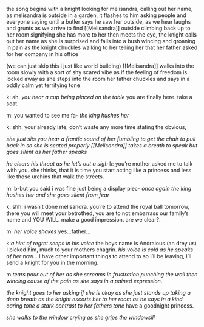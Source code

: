 the song begins with a knight looking for melisandra, calling out her name, as melisandra is outside in a garden, it flashes to him asking people and everyone saying until a butler says he saw her outside, as we hear laughs and grunts as we arrive to find [[Melisandra]] outside climbing back up to her room signifying she has more to her then meets the eye, the knight calls out her name as she is surprised and falls into a bush wincing and groaning in pain as the knight chuckles walking to her telling her that her father asked for her company in his office 

(we can just skip this i just like world building) [[Melisandra]] walks into the room slowly with a sort of shy scared vibe as if the feeling of freedom is locked away as she steps into the room her father chuckles and says in a oddly calm yet terrifying tone 

k: ah. *you hear a cup being placed on the table* you are finally here. take a seat.

m: you wanted to see me fa- *the king hushes her*

k: shh. your already late; don’t waste any more time stating the obvious,

*she just sits you hear a frantic sound of her fumbling to get the chair to pull back in so she is seated properly [[Melisandra]] takes a breath to speak but goes silent as her father speaks*

*he clears his throat as he let’s out a sigh* 
k: you’re mother asked me to talk with you. she thinks, that it is time you start acting like a princess and less like those urchins that walk the streets.

m: b-but you said i was fine just being a display piec- *once again the king hushes her and she goes silent from fear*

k: shh. i wasn’t done melisandra. you’re to attend the royal ball tomorrow, there you will meet your betrothed, you are to not embarrass our family’s name and YOU WILL. make a good impression. are we clear?.

m:  *her voice shakes* yes...father...

k:*a hint of regret seeps in his voice* the boys name is Andraious.(an drey us) I picked him, much to your mothers chagrin. *his voice is cold as he speaks of her* now... I have other important things to attend to so I’ll be leaving, I’ll send a knight for you in the morning.

m:*tears pour out of her as she screams in frustration punching the wall then wincing cause of the pain as she says in a pained expression*.

*the knight goes to her asking if she is okay as she just stands up taking a deep breath as the knight escorts her to her room as he says in a kind caring tone a stark contrast to her fathers tone* have a goodnight princess.

*she walks to the window crying as she grips the windowsill*

